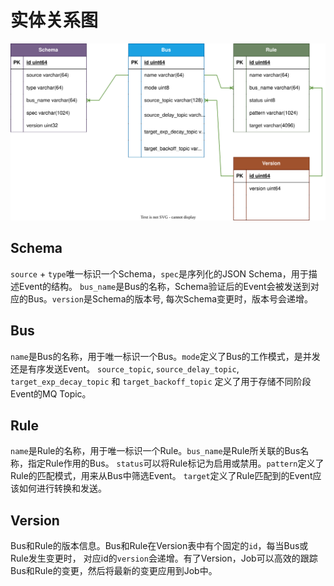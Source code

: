 # 实体关系图

<p style="text-align: center;">
  <img src="img/eb-erd.svg" alt="eb-erd.svg" />
</p>

## Schema

`source` + `type`唯一标识一个Schema，`spec`是序列化的JSON Schema，用于描述Event的结构。
`bus_name`是Bus的名称，Schema验证后的Event会被发送到对应的Bus。`version`是Schema的版本号,
每次Schema变更时，版本号会递增。

## Bus

`name`是Bus的名称，用于唯一标识一个Bus。`mode`定义了Bus的工作模式，是并发还是有序发送Event。
`source_topic`, `source_delay_topic`, `target_exp_decay_topic` 和 `target_backoff_topic`
定义了用于存储不同阶段Event的MQ Topic。

## Rule

`name`是Rule的名称，用于唯一标识一个Rule。`bus_name`是Rule所关联的Bus名称，指定Rule作用的Bus。
`status`可以将Rule标记为启用或禁用。`pattern`定义了Rule的匹配模式，用来从Bus中筛选Event。
`target`定义了Rule匹配到的Event应该如何进行转换和发送。

## Version

Bus和Rule的版本信息。Bus和Rule在Version表中有个固定的`id`，每当Bus或Rule发生变更时，
对应id的`version`会递增。有了Version，Job可以高效的跟踪Bus和Rule的变更，然后将最新的变更应用到Job中。
